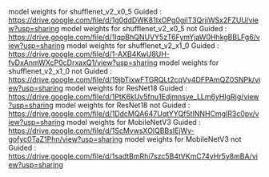 model weights for shufflenet_v2_x0_5 Guided : 
https://drive.google.com/file/d/1g0ddDWK81IxOPg0gjlT3QrjiWSx2FZUU/view?usp=sharing
model weights for shufflenet_v2_x0_5 not Guided : 
https://drive.google.com/file/d/1IqpBhQNUVY5zT6FymYjaW0HhkgBBLFg6/view?usp=sharing
model weights for shufflenet_v2_x1_0 Guided : 
https://drive.google.com/file/d/1-AXB4KwU8UH-fvDxAnmWXcP0cDrxaxQ1/view?usp=sharing
model weights for shufflenet_v2_x1_0 not Guided : 
https://drive.google.com/file/d/19jbTixwFTGRQLt2cqVv4DFPAmQZ0SNPk/view?usp=sharing
model weights for ResNet18 Guided : 
https://drive.google.com/file/d/1PtK6kUv5fnu1Edjmnsye_LLm6yHIgRig/view?usp=sharing
model weights for ResNet18 not Guided : 
https://drive.google.com/file/d/1DdcMQA647UqtYYQf5tINNHCmgIR3c0pv/view?usp=sharing
model weights for MobileNetV3 Guided : 
https://drive.google.com/file/d/1ScMvwsXOlQBBsIEjWy-gofyc0TaZ1Phn/view?usp=sharing
model weights for MobileNetV3 not Guided : 
https://drive.google.com/file/d/1sadtBmRhi7szc5B4tVKmC74yHr5y8mBA/view?usp=sharing

